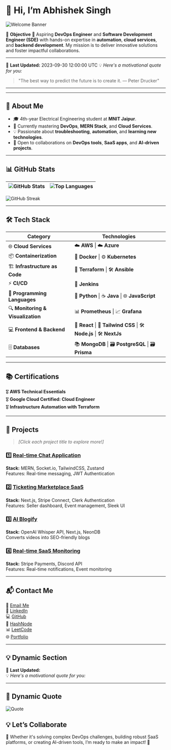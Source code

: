 # 👋 Hi, I’m Abhishek Singh  

![Welcome Banner](https://readme-typing-svg.herokuapp.com?font=Fira+Code&size=24&duration=4000&pause=500&color=F75C7E&width=435&lines=Welcome+to+my+GitHub+Profile!;Aspiring+DevOps+%26+SDE+Engineer!;Let's+Innovate+Together!+🚀)  


🎯 **Objective** 
🚀 Aspiring **DevOps Engineer** and **Software Development Engineer (SDE)** with hands-on expertise in **automation**, **cloud services**, and **backend development**. My mission is to deliver innovative solutions and foster impactful collaborations.  

---

📆 **Last Updated:** 2023-09-30 12:00:00 UTC
💡 *Here's a motivational quote for you:*
> "The best way to predict the future is to create it. — Peter Drucker"

---

---

## 🌟 **About Me**  
- 🎓 4th-year Electrical Engineering student at **MNIT Jaipur**.  
- 🌱 Currently mastering **DevOps**, **MERN Stack**, and **Cloud Services**.  
- 💡 Passionate about **troubleshooting**, **automation**, and **learning new technologies**.  
- 🤝 Open to collaborations on **DevOps tools**, **SaaS apps**, and **AI-driven projects**.  

---

## 📊 **GitHub Stats**  

| ![GitHub Stats](https://github-readme-stats.vercel.app/api?username=abhiya492&show_icons=true&theme=radical) | ![Top Languages](https://github-readme-stats.vercel.app/api/top-langs/?username=abhiya492&layout=compact&theme=radical) |
|----------------------------------------------------------------------------------------------------------------|------------------------------------------------------------------------------------------------|

![GitHub Streak](https://streak-stats.demolab.com?user=abhiya492&theme=radical&hide_border=true)  

---

## 🛠️ **Tech Stack**  

| **Category**                 | **Technologies**                                  |
|-------------------------------|---------------------------------------------------|
| 🌐 **Cloud Services**         | ☁️ **AWS** \| ☁️ **Azure**                        |
| 📦 **Containerization**       | 🐳 **Docker** \| ⚙️ **Kubernetes**               |
| 🏗️ **Infrastructure as Code** | 🔧 **Terraform** \| 🛠️ **Ansible**               |
| ⚡ **CI/CD**                  | 🔄 **Jenkins**                                   |
| 📜 **Programming Languages**  | 🐍 **Python** \| ☕ **Java** \| 🌐 **JavaScript**  |
| 🔍 **Monitoring & Visualization** | 📊 **Prometheus** \| 📈 **Grafana**           |
| 💻 **Frontend & Backend**     | 🎨 **React** \| 🎨 **Tailwind CSS** \| 🛠️ **Node.js** \| 🛠️ **NextJs** |
| 🗄️ **Databases**              | 📚 **MongoDB** \| 🗃️ **PostgreSQL** \| 🗃️ **Prisma**|

---

## 📚 **Certifications**  
🎖️ **AWS Technical Essentials**  
🎖️ **Google Cloud Certified: Cloud Engineer**  
🎖️ **Infrastructure Automation with Terraform**  

---

## 📂 **Projects**  
> *[Click each project title to explore more!]*  

### 1️⃣ [Real-time Chat Application](https://chat-app-complete.onrender.com/)  
**Stack:** MERN, Socket.io, TailwindCSS, Zustand  
Features: Real-time messaging, JWT Authentication  

### 2️⃣ [Ticketing Marketplace SaaS](https://ticket-saas-abhi.netlify.app/)  
**Stack:** Next.js, Stripe Connect, Clerk Authentication  
Features: Seller dashboard, Event management, Sleek UI  

### 3️⃣ [AI Blogify](https://github.com/abhiya492/motion-ai)  
**Stack:** OpenAI Whisper API, Next.js, NeonDB  
Converts videos into SEO-friendly blogs  

### 4️⃣ [Real-time SaaS Monitoring](https://github.com/abhiya492/jstack)  
**Stack:** Stripe Payments, Discord API  
Features: Real-time notifications, Event monitoring  

---

## 📬 **Contact Me**  
📧 [Email Me](mailto:2021uee1669@mnit.ac.in)  
💼 [LinkedIn](https://linkedin.com/in/abhishek-singh-1604b9221)  
💻 [GitHub](https://github.com/abhiya492)  
📘 [HashNode](https://hashnode.com/@abhishek9123)  
📊 [LeetCode](https://leetcode.com/u/2021uee1669/)  
🌐 [Portfolio](https://abhi-project-portfolio.netlify.app/)  

---

## 💡 **Dynamic Section**  
📆 **Last Updated:** <!-- DYNAMIC-CONTENT -->  
💡 *Here's a motivational quote for you:*
> <!-- DYNAMIC-QUOTE -->

---

## 🌟 Dynamic Quote  
![Quote](https://quotes-github-readme.vercel.app/api?type=horizontal&theme=radical)

## 💡 **Let’s Collaborate**  
🌟 Whether it's solving complex DevOps challenges, building robust SaaS platforms, or creating AI-driven tools, I’m ready to make an impact! 🚀
